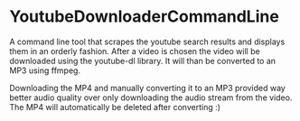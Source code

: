 # YoutubeDownloaderCommandLine
A command line tool that scrapes the youtube search results and displays them in an orderly fashion. After a video is chosen the video will be downloaded using the youtube-dl library. It will than be converted to an MP3 using ffmpeg. 

Downloading the MP4 and manually converting it to an MP3 provided way better audio quality over only downloading the audio stream from the video. The MP4 will automatically be deleted after converting :)

